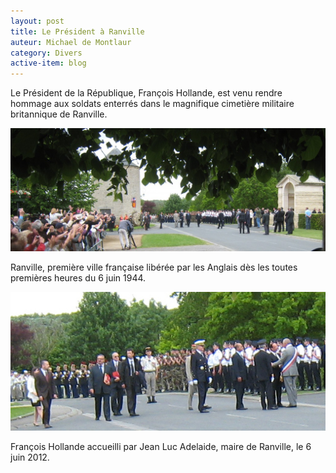 ```yaml
---
layout: post
title: Le Président à Ranville
auteur: Michael de Montlaur
category: Divers
active-item: blog
---
```

Le Président de la République, François Hollande, est venu rendre hommage aux soldats enterrés dans le magnifique cimetière militaire britannique de Ranville.

<img src="/photos/wordpress/GdM-MemPeg3-1024x401.jpg" alt="François Hollande à Ranville le 6 juin 2012">

<!--more-->

Ranville, première ville française libérée par les Anglais dès les toutes premières heures du 6 juin 1944.

<img src="/photos/wordpress/GdM-MemPeg4.jpg" alt="François Hollande accueilli par Jean Luc Adelaide, maire de Ranville, le 6 juin 2012">

François Hollande accueilli par Jean Luc Adelaide, maire de Ranville, le 6 juin 2012.
